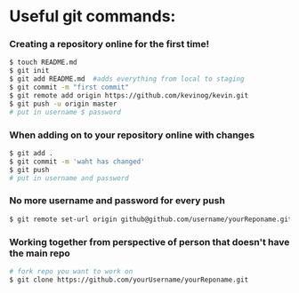# Useful git commands:

### Creating a repository online for the <b>first time</b>!
```sh
$ touch README.md
$ git init
$ git add README.md  #adds everything from local to staging
$ git commit -m "first commit"
$ git remote add origin https://github.com/kevinog/kevin.git
$ git push -u origin master
# put in username $ password
```
### When adding on to your repository online with changes
```sh
$ git add .
$ git commit -m 'waht has changed'
$ git push
# put in username and password
```
### No more username and password for every push
```sh
$ git remote set-url origin github@github.com/username/yourReponame.git
```
### Working together from perspective of person that doesn't have the main repo
```sh
# fork repo you want to work on
$ git clone https://github.com/yourUsername/yourReponame.git
```

